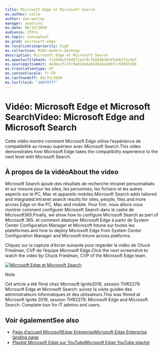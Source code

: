 ```yaml
---
title: Microsoft Edge et Microsoft Search
ms.author: collw
author: dan-wesley
manager: seanlynd
ms.date: 06/15/2020
audience: ITPro
ms.topic: conceptual
ms.prod: microsoft-edge
ms.localizationpriority: high
ms.collection: M365-modern-desktop
description: Microsoft Edge et Microsoft Search
ms.openlocfilehash: f12d46c579d3f12a79cfbb8383654fa56273c9af
ms.sourcegitcommit: 4edbe2fc2fc9a013e6a0245aba485fcc5905539b
ms.translationtype: HT
ms.contentlocale: fr-FR
ms.lasthandoff: 08/31/2020
ms.locfileid: "10979777"
---
```

# <span data-ttu-id="96c99-103">Vidéo: Microsoft Edge et Microsoft Search</span><span class="sxs-lookup"><span data-stu-id="96c99-103">Video: Microsoft Edge and Microsoft Search</span></span>

<span data-ttu-id="96c99-104">Cette vidéo montre comment Microsoft Edge utilise l’expérience de compatibilité au niveau supérieur avec Microsoft Search.</span><span class="sxs-lookup"><span data-stu-id="96c99-104">This video demonstrates how Microsoft Edge takes the compatibility experience to the next level with Microsoft Search.</span></span>

## <span data-ttu-id="96c99-105">À propos de la vidéo</span><span class="sxs-lookup"><span data-stu-id="96c99-105">About the video</span></span>

<span data-ttu-id="96c99-106">Microsoft Search ajoute des résultats de recherche intranet personnalisés et sur mesure pour les sites, les personnes, les fichiers et les autres aspects sur le PC, Mac et appareils mobiles.</span><span class="sxs-lookup"><span data-stu-id="96c99-106">Microsoft Search adds tailored and integrated Intranet search results for sites, people, files and more across Edge on the PC, Mac and mobile.</span></span> <span data-ttu-id="96c99-107">Pour finir, nous allons vous montrer comment configurer Microsoft Search dans le cadre de Microsoft365.</span><span class="sxs-lookup"><span data-stu-id="96c99-107">Finally, we show how to configure Microsoft Search as part of Microsoft 365.</span></span> <span data-ttu-id="96c99-108">et comment déployer Microsoft Edge à partir de System Center Configuration Manager et Microsoft Intune sur toutes les plateformes.</span><span class="sxs-lookup"><span data-stu-id="96c99-108">and how to deploy Microsoft Edge from System Center Configuration Manager and Microsoft Intune across platforms.</span></span>

<span data-ttu-id="96c99-109">Cliquez sur la capture d’écran suivante pour regarder la vidéo de Chuck Friedman, CVP de l’équipe Microsoft Edge.</span><span class="sxs-lookup"><span data-stu-id="96c99-109">Click the next screenshot to watch the video by Chuck Friedman, CVP of the Microsoft Edge team.</span></span>
<!--
[![Microsoft Edge and Microsoft Search Tour](http://img.youtube.com/vi/7LfNqmJkeTM/0.jpg)](http://www.youtube.com/watch?v=7LfNqmJkeTM "Microsoft Edge and Microsoft Search: Complete tour for IT admins and users")-->

[![Microsoft Edge et Microsoft Search](https://res.cloudinary.com/marcomontalbano/image/upload/v1592253564/video_to_markdown/images/youtube--7LfNqmJkeTM-c05b58ac6eb4c4700831b2b3070cd403.jpg)](http://www.youtube.com/watch?v=7LfNqmJkeTM "Microsoft Edge and Microsoft Search")

> [!NOTE]
> <span data-ttu-id="96c99-111">Cet article a été filmé chez Microsoft Ignite2019, session THR2279: Microsoft Edge et Microsoft Search: suivez la visite guidée des administrateurs informatiques et des utilisateurs.</span><span class="sxs-lookup"><span data-stu-id="96c99-111">This was filmed at Microsoft Ignite 2019, session THR2279: Microsoft Edge and Microsoft Search: Complete tour for IT admins and users.</span></span>

## <span data-ttu-id="96c99-112">Voir également</span><span class="sxs-lookup"><span data-stu-id="96c99-112">See also</span></span>

- [<span data-ttu-id="96c99-113">Page d’accueil MicrosoftEdge Entreprise</span><span class="sxs-lookup"><span data-stu-id="96c99-113">Microsoft Edge Enterprise landing page</span></span>](https://aka.ms/EdgeEnterprise)
- [<span data-ttu-id="96c99-114">Playlist Microsoft Edge sur YouTube</span><span class="sxs-lookup"><span data-stu-id="96c99-114">Microsoft Edge YouTube playlist</span></span>](https://www.youtube.com/playlist?list=PLXtHYVsvn_b-uXh1tMeYpT-0iD8tD3tFy)
